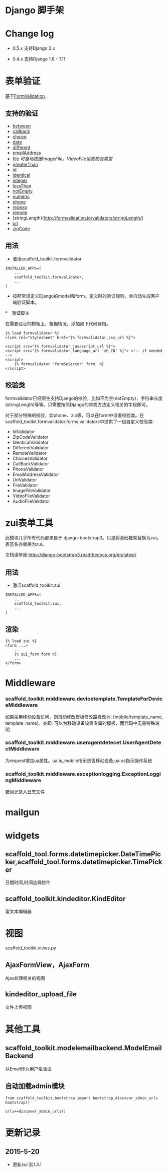 # Django 脚手架

# Change log

* 0.5.x 支持Django 2.x

* 0.4.x 支持Django 1.8 - 1.11

# 表单验证

基于[FormValidation](http://formvalidation.io/)。

## 支持的验证

* [between](http://formvalidation.io/validators/between/)
* [callback](http://formvalidation.io/validators/callback/)
* [choice](http://formvalidation.io/validators/choice/)
* [date](http://formvalidation.io/validators/date/)
* [different](http://formvalidation.io/validators/different/)
* [emailAddress](http://formvalidation.io/validators/emailAddress/)
* [file](http://formvalidation.io/validators/file/) *可自动根据ImageFile，VideoFile设置校验类型*
* [greaterThan](http://formvalidation.io/validators/greaterThan/)
* [id](http://formvalidation.io/validators/id/)
* [identical](http://formvalidation.io/validators/identical/)
* [integer](http://formvalidation.io/validators/integer/)
* [lessThan](http://formvalidation.io/validators/lessThan/)
* [notEmpty](http://formvalidation.io/validators/notEmpty/)
* [numeric](http://formvalidation.io/validators/numeric/)
* [phone](http://formvalidation.io/validators/phone/)
* [regexp](http://formvalidation.io/validators/regexp/)
* [remote](http://formvalidation.io/validators/remote/)
* [stringLength)(http://formvalidation.io/validators/stringLength/)
* [uri](http://formvalidation.io/validators/uri/)
* [zipCode](http://formvalidation.io/validators/zipCode/)

## 用法

* 激活scaffold_toolkit.formvalidator

```#!python
INSTALLED_APPS=(
    ...
    scaffold_toolkit.formvalidator,
    ...
)
```

* 按照常规定义Django的model和form。定义时的验证规则，会自动生成客户端验证脚本。

*　验证脚本

在需要验证的模板上，根据情况，添加如下代码存根。

```#!html
{% load formvalidator %}
<link rel="stylesheet" href="{% formvalidator_css_url %}">

<script src="{% formvalidator_javascript_url %}">
<script src="{% formvalidator_language_url 'zh_CN' %}"> <!-- if needed -->
<script>
    {% formvalidator 'formSelector' form  %}
</script>
```

## 校验类

formvalidator已经原生支持Django的校验，比如不为空(notEmpty)，字符串长度(stringLength)等等。只需要按照Django的常规方法定义相关的字段即可。

对于部分特殊的校验，如phone、zip等，可以在form中设置校验类。在scaffold_toolkit.formvalidator.forms.validators中提供了一组自定义校验类:

* IdValidator
* ZipCodeValidator
* IdenticalValidator
* DifferentValidator
* RemoteValidator
* ChoicesValidator
* CallBackValidator
* PhoneValidator
* EmailAddressValidator
* UriValidator
* FileValidator
* ImageFileValidator
* VideoFileValidator
* AudioFileValidator


# zui表单工具

此模块几乎所有代码都来自于 django-bootstrap3。只是将基础框架替换为zui。表签名亦替换为zui。

文档请参阅:http://django-bootstrap3.readthedocs.org/en/latest/

## 用法

* 激活scaffold_toolkit.zui

```#!python
INSTALLED_APPS=(
    ...
    scaffold_toolkit.zui,
    ...
)
```

## 渲染

```#!html
{% load zui %}
<form ...>
    ...
    {% zui_form form %}
    ...
</form>
```

# Middleware

### scaffold_toolkit.middleware.devicetemplate.TemplateForDeviceMiddleware
如果采用移动设备访问，则自动修改模板修改路径改为: [mobile/template_name, template_name]。亦即: 可以为移动设备设置专属的模板，而代码中无需特殊说明

### scaffold_toolkit.middleware.useragentdetecet.UserAgentDetectMiddleware
为request增加ua属性。ua.is_mobile指示是否移动设备,ua.os指示操作系统

### scaffold_toolkit.middleware.exceptionlogging.ExceptionLoggingMiddleware
错误记录入日志文件
    
# mailgun

# widgets

## scaffold_tool.forms.datetimepicker.DateTimePicker,scaffold_tool.forms.datetimepicker.TimePicker
日期时间,时间选择控件

## scaffold_toolkit.kindeditor.KindEditor
富文本编辑器

# 视图

scaffold_toolkit.views.py

## AjaxFormView，AjaxForm
Ajax处理相关的视图

## kindeditor_upload_file
文件上传视图

# 其他工具

## scaffold_toolkit.modelemailbackend.ModelEmailBackend
以Email作为用户名验证

## 自动加载admin模块

```#!python
from scaffold_toolkit.bootstrap import bootstrap,discover_admin_urls
bootstrap()

urls+=discover_admin_urls()
```

# 更新记录

## 2015-5-20

* 更新zui 到1.3.1